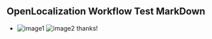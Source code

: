 ## OpenLocalization Workflow Test MarkDown
* ![image1](.\fb2774e6-f8a9-423b-9625-0fa4f85f84b4.PNG)   ![image2](.\57203c09-7a3b-44f7-a566-9c08a78f93cc.png) 
thanks!